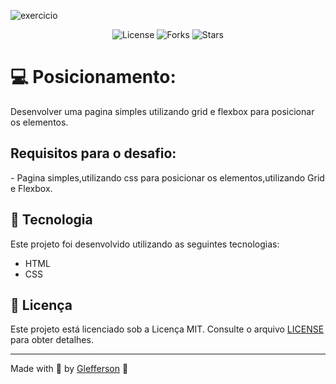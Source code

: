 ![exercicio](https://user-images.githubusercontent.com/62262162/182255761-ec823ef3-f24c-4ca3-b348-1e499980768b.jpg)

<p align="center">
  <img  src="https://img.shields.io/static/v1?label=license&message=MIT" alt="License">
  
  <img src="https://img.shields.io/github/forks/gleffersonv/lista-de-presenca?label=forks&message=MIT" alt="Forks">

  <img src="https://img.shields.io/github/stars/gleffersonv/lista-de-presenca?label=stars&message=MIT" alt="Stars">
</p>

<h1>💻 Posicionamento:</h1>
<p>Desenvolver uma pagina simples utilizando grid e flexbox para posicionar os elementos.</p>

<h2>Requisitos para o desafio:</h2>
<p>
- Pagina simples,utilizando css para posicionar os elementos,utilizando Grid e Flexbox.
</p>


## 🧪 Tecnologia

Este projeto foi desenvolvido utilizando as seguintes tecnologias:

- HTML
- CSS
## 📝 Licença

Este projeto está licenciado sob a Licença MIT. Consulte o arquivo [LICENSE](LICENSE) para obter detalhes.

---

Made with 💜 by [Glefferson](https://www.gleffersonvicente.com.br) 👋
